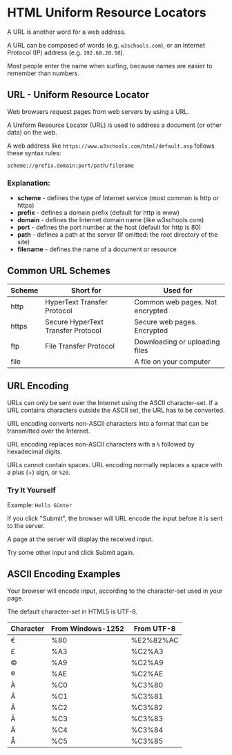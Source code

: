 
# HTML Uniform Resource Locators

A URL is another word for a web address.

A URL can be composed of words (e.g. `w3schools.com`), or an Internet Protocol (IP) address (e.g. `192.68.20.50`).

Most people enter the name when surfing, because names are easier to remember than numbers.

## URL - Uniform Resource Locator

Web browsers request pages from web servers by using a URL.

A Uniform Resource Locator (URL) is used to address a document (or other data) on the web.

A web address like `https://www.w3schools.com/html/default.asp` follows these syntax rules:

```
scheme://prefix.domain:port/path/filename
```

### Explanation:

- **scheme** - defines the type of Internet service (most common is http or https)
- **prefix** - defines a domain prefix (default for http is www)
- **domain** - defines the Internet domain name (like w3schools.com)
- **port** - defines the port number at the host (default for http is 80)
- **path** - defines a path at the server (If omitted: the root directory of the site)
- **filename** - defines the name of a document or resource

## Common URL Schemes

| Scheme | Short for                          | Used for                          |
|--------|------------------------------------|-----------------------------------|
| http   | HyperText Transfer Protocol        | Common web pages. Not encrypted   |
| https  | Secure HyperText Transfer Protocol | Secure web pages. Encrypted       |
| ftp    | File Transfer Protocol             | Downloading or uploading files    |
| file   |                                    | A file on your computer           |

## URL Encoding

URLs can only be sent over the Internet using the ASCII character-set. If a URL contains characters outside the ASCII set, the URL has to be converted.

URL encoding converts non-ASCII characters into a format that can be transmitted over the Internet.

URL encoding replaces non-ASCII characters with a `%` followed by hexadecimal digits.

URLs cannot contain spaces. URL encoding normally replaces a space with a plus (+) sign, or `%20`.

### Try It Yourself

Example: `Hello Günter`

If you click "Submit", the browser will URL encode the input before it is sent to the server.

A page at the server will display the received input.

Try some other input and click Submit again.

## ASCII Encoding Examples

Your browser will encode input, according to the character-set used in your page.

The default character-set in HTML5 is UTF-8.

| Character | From Windows-1252 | From UTF-8 |
|-----------|-------------------|------------|
| €         | %80               | %E2%82%AC  |
| £         | %A3               | %C2%A3     |
| ©         | %A9               | %C2%A9     |
| ®         | %AE               | %C2%AE     |
| À         | %C0               | %C3%80     |
| Á         | %C1               | %C3%81     |
| Â         | %C2               | %C3%82     |
| Ã         | %C3               | %C3%83     |
| Ä         | %C4               | %C3%84     |
| Å         | %C5               | %C3%85     |
